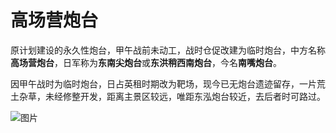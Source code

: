 # 高场营炮台

原计划建设的永久性炮台，甲午战前未动工，战时仓促改建为临时炮台，中方名称**高场营炮台**，日军称为**东南尖炮台**或**东洪稍西南炮台**，今名**南嘴炮台**。

因甲午战时为临时炮台，日占英租时期改为靶场，现今已无炮台遗迹留存，一片荒土杂草，未经修整开发，距离主景区较远，唯距东泓炮台较近，去后者时可路过。

![图片](https://mmbiz.qpic.cn/mmbiz_jpg/P1NdPqkG15Tjg1cOl9ZjJZpPTia3CpNaFMbG8xiccP2856prtQdNU6aaP2LiciaibBuWhVF51BgChGS4c75DrgqBCMg/640?wx_fmt=jpeg&wxfrom=5&wx_lazy=1&wx_co=1)
